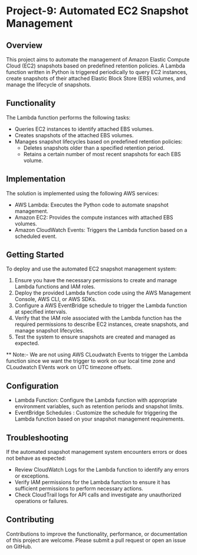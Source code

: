 # Project-9: Automated EC2 Snapshot Management

## Overview
This project aims to automate the management of Amazon Elastic Compute Cloud (EC2) snapshots based on predefined retention policies. A Lambda function written in Python is triggered periodically to query EC2 instances, create snapshots of their attached Elastic Block Store (EBS) volumes, and manage the lifecycle of snapshots.

## Functionality
The Lambda function performs the following tasks:
- Queries EC2 instances to identify attached EBS volumes.
- Creates snapshots of the attached EBS volumes.
- Manages snapshot lifecycles based on predefined retention policies:
  - Deletes snapshots older than a specified retention period.
  - Retains a certain number of most recent snapshots for each EBS volume.

## Implementation
The solution is implemented using the following AWS services:
- AWS Lambda: Executes the Python code to automate snapshot management.
- Amazon EC2: Provides the compute instances with attached EBS volumes.
- Amazon CloudWatch Events: Triggers the Lambda function based on a scheduled event.

## Getting Started
To deploy and use the automated EC2 snapshot management system:
1. Ensure you have the necessary permissions to create and manage Lambda functions and IAM roles.
2. Deploy the provided Lambda function code using the AWS Management Console, AWS CLI, or AWS SDKs.
3. Configure a AWS EventBridge schedule to trigger the Lambda function at specified intervals.
4. Verify that the IAM role associated with the Lambda function has the required permissions to describe EC2 instances, create snapshots, and manage snapshot lifecycles.
5. Test the system to ensure snapshots are created and managed as expected.

** Note:- We are not using AWS CLoudwatch Events to trigger the Lambda function since we want the trigger to work on our local time zone and CLoudwatch EVents work on UTC timezone offsets.

## Configuration
- Lambda Function: Configure the Lambda function with appropriate environment variables, such as retention periods and snapshot limits.
- EventBridge Schedules : Customize the schedule for triggering the Lambda function based on your snapshot management requirements.

## Troubleshooting
If the automated snapshot management system encounters errors or does not behave as expected:
- Review CloudWatch Logs for the Lambda function to identify any errors or exceptions.
- Verify IAM permissions for the Lambda function to ensure it has sufficient permissions to perform necessary actions.
- Check CloudTrail logs for API calls and investigate any unauthorized operations or failures.

## Contributing
Contributions to improve the functionality, performance, or documentation of this project are welcome. Please submit a pull request or open an issue on GitHub.



